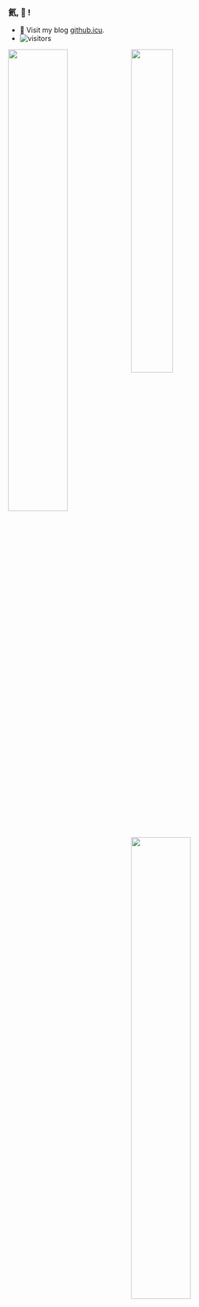 ### 氦, 👋 !

- 🐨 Visit my blog  [github.icu](https://github.icu).
- ![visitors](https://visitor-badge.laobi.icu/badge?page_id=leif160519)

<a href="https://github.com/Leif160519?tab=repositories">
    <img align="left" src="https://github-readme-stats.vercel.app/api?username=leif160519&theme=tokyonight&show_icons=true" width="49%" />
    <img aligh="right" src="https://github-readme-stats.vercel.app/api/top-langs/?username=leif160519&layout=compact&theme=tokyonight" width="41%" />
</a>

<img align="left" src="https://github-readme-streak-stats.herokuapp.com/?user=leif160519&layout=compact&theme=tokyonight&show_icons=true" width="49%"/>
